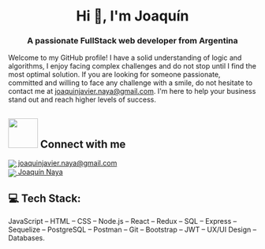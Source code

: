 <h1 align="center">Hi 👋, I'm Joaquín</h1>
<h3 align="center">A passionate FullStack web developer from Argentina</h3>

Welcome to my GitHub profile!
I have a solid understanding of logic and algorithms, I enjoy facing complex challenges and do not stop until I find the most optimal solution.
If you are looking for someone passionate, committed and willing to face any challenge with a smile, do not hesitate to contact me at joaquinjavier.naya@gmail.com. I'm here to help your business stand out and reach higher levels of success.

## <img src='https://raw.githubusercontent.com/ShahriarShafin/ShahriarShafin/main/Assets/handshake.gif' width="60px"> Connect with me

<p>
    <a href="joaquinjavier.naya@gmail.com">
      <img align="center" src="https://user-images.githubusercontent.com/76783198/182482940-c4a2a044-de93-4450-b354-9628cbb175c9.svg"/>
      joaquinjavier.naya@gmail.com
    </a>    
    <br>
    <a href="www.linkedin.com/in/joaquín-javier-naya-286865232">
      <img align="center" src="https://user-images.githubusercontent.com/76783198/182481396-19c89e94-f3ba-4e33-9df4-f5b7a094cf8f.svg"/>
      Joaquín Naya
    </a>

## 💻 Tech Stack:

JavaScript – HTML – CSS – Node.js – React – Redux – SQL – Express – Sequelize – PostgreSQL – Postman – Git – Bootstrap – JWT – UX/UI Design – Databases.
